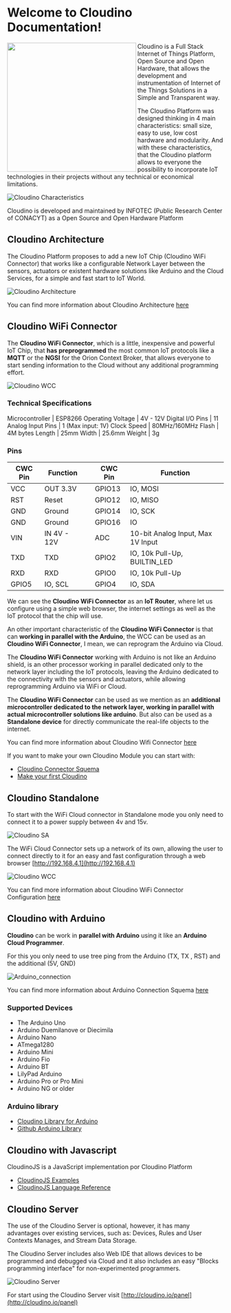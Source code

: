 Welcome to Cloudino Documentation!
===================

<img src="https://github.com/Cloudino/Cloudino-Doc/raw/master/Cloudino_logo.png" width="300" align="left">

Cloudino is a Full Stack Internet of Things Platform, Open Source and Open Hardware, that allows the development and instrumentation of Internet of the Things Solutions in a Simple and Transparent way.

The Cloudino Platform was designed thinking in 4 main characteristics: small size, easy to use, low cost hardware and modularity. And with these characteristics, that the Cloudino platform allows to everyone the possibility to incorporate IoT technologies in their projects without any technical or economical limitations.

![Cloudino Characteristics](https://github.com/Cloudino/Cloudino-Doc/raw/master/Cloudino_characteristics.png)

Cloudino is developed and maintained by INFOTEC (Public Research Center of CONACYT) as a Open Source and Open Hardware Platform

## Cloudino Architecture

The Cloudino Platform proposes to add a new IoT Chip (Cloudino WiFi Connector) that works like a configurable Network Layer between the sensors, actuators or existent hardware solutions like Arduino and the Cloud Services, for a simple and fast start to IoT World.

![Cloudino Architecture](https://github.com/Cloudino/Cloudino-Doc/raw/master/Cloudino_Achitecture.png)

You can find more information about Cloudino Architecture [here](https://github.com/Cloudino/Cloudino-Doc/wiki/Cloudino-Arquitecture)

## Cloudino WiFi Connector

The **Cloudino WiFi Connector**, which is a little, inexpensive and powerful IoT Chip, that **has preprogrammed** the most common IoT protocols like a **MQTT** or the **NGSI** for the Orion Context Broker, that allows everyone to start sending information to the Cloud without any additional programming effort.

![Cloudino WCC](https://github.com/Cloudino/Cloudino-Doc/raw/master/Cloudino.png)

### Technical Specifications
Microcontroller |	ESP8266
Operating Voltage |	4V - 12V
Digital I/O Pins |	11
Analog Input Pins |	1 (Max input: 1V)
Clock Speed |	80MHz/160MHz
Flash |	4M bytes
Length | 25mm
Width |	25.6mm
Weight | 3g

### Pins

CWC Pin | Function | | CWC Pin | Function
--- | --- | --- | --- | ---
VCC | OUT 3.3V | | GPIO13 | IO, MOSI
RST	| Reset | | GPIO12 | IO, MISO
GND | Ground | | GPIO14 | IO, SCK
GND | Ground | | GPIO16 | IO
VIN	| IN 4V - 12V | | ADC | 10-bit Analog Input, Max 1V Input
TXD	| TXD | | GPIO2	| IO, 10k Pull-Up, BUILTIN_LED
RXD	| RXD | | GPIO0	| IO, 10k Pull-Up
GPIO5	| IO, SCL | | GPIO4	| IO, SDA

We can see the **Cloudino WiFi Connector** as an **IoT Router**, where let us configure using a simple web browser, the internet settings as well as the IoT protocol that the chip will use.

An other important characteristic of the **Cloudino WiFi Connector** is that can **working in parallel with the Arduino**, the WCC can be used as an **Cloudino WiFi Connector**, I mean, we can reprogram the Arduino via Cloud.

The **Cloudino WiFi Connector** working with Arduino is not like an Arduino shield, is an other processor working in parallel dedicated only to the network layer including the IoT protocols, leaving the Arduino dedicated to the connectivity with the sensors and actuators, while allowing reprogramming Arduino via WiFi or Cloud.

The **Cloudino WiFi Connector** can be used as we mention as an **additional microcontroller dedicated to the network layer, working in parallel with actual microcontroller solutions like arduino**. But also can be used as a **Standalone device** for directly communicate the real-life objects to the internet.  

You can find more information about Cloudino Wifi Connector [here](https://github.com/Cloudino/Cloudino-Doc/wiki/Cloudino-WiFi-Connector)

If you want to make your own Cloudino Module you can start with:
* [Cloudino Connector Squema](https://github.com/Cloudino/Cloudino-Doc/wiki/Cloudino-WiFI-Connector-Schema)
* [Make your first Cloudino](https://github.com/Cloudino/Cloudino-Doc/wiki/Make-your-first-Cloudino)

## Cloudino Standalone

To start with the WiFi Cloud connector in Standalone mode you only need to connect it to a power supply between 4v and 15v.

![Cloudino SA](https://github.com/Cloudino/Cloudino-Doc/raw/master/Squema_Cloudino_SA_9V.png)

The WiFi Cloud Connector sets up a network of its own, allowing the user to connect directly to it for an easy and fast configuration through a web browser [http://192.168.4.1](http://192.168.4.1)

![Cloudino WCC](https://github.com/Cloudino/Cloudino-Doc/raw/master/Cloudino_WCC_Config_2.png)

You can find more information about Cloudino WiFi Connector Configuration [here](https://github.com/Cloudino/Cloudino-Doc/wiki/Cloudino-WiFi-Connector-Configuration)

## Cloudino with Arduino

**Cloudino** can be work in **parallel with Arduino** using it like an **Arduino Cloud Programmer**.

For this you only need to use tree ping from the Arduino (TX, TX , RST) and the additional (5V, GND)

![Arduino_connection](https://github.com/Cloudino/Cloudino-Doc/raw/master/Squema_Cloudino_Ard_V2.png)

You can find more information about Arduino Connection Squema [here](https://github.com/Cloudino/Cloudino-Doc/wiki/Cloudino-with-Arduino-Connection-Squema)

### Supported Devices
* The Arduino Uno
* Arduino Duemilanove or Diecimila
* Arduino Nano
* ATmega1280
* Arduino Mini
* Arduino Fio
* Arduino BT
* LilyPad Arduino
* Arduino Pro or Pro Mini
* Arduino NG or older

### Arduino library

* [Cloudino Library for Arduino](https://github.com/Cloudino/Cloudino-Doc/wiki/Cloudino-Library-for-Arduino)
* [Github Arduino Library](https://github.com/Cloudino/Cloudino-ArduinoLib)

## Cloudino with Javascript
CloudinoJS is a JavaScript implementation por Cloudino Platform

* [CloudinoJS Examples](https://github.com/Cloudino/Cloudino-Doc/wiki/CloudinoJS-Examples)
* [CloudinoJS Language Reference](https://github.com/Cloudino/Cloudino-Doc/wiki/CloudinoJS-Language-Reference)

## Cloudino Server

The use of the Cloudino Server is optional, however, it has many advantages over existing services, such as: Devices, Rules and User Contexts Manages, and Stream Data Storage.

The Cloudino Server includes also Web IDE that allows devices to be programmed and debugged via Cloud and it also includes an easy "Blocks programming interface" for non-experimented programmers.

![Cloudino Server](https://github.com/Cloudino/Cloudino-Doc/raw/master/Cloudino_Server.png)

For start using the Cloudino Server visit [http://cloudino.io/panel](http://cloudino.io/panel)



